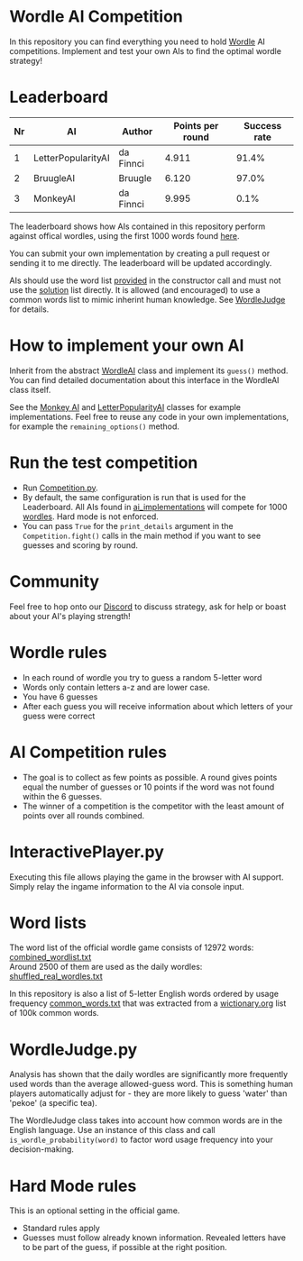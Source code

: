 # Wordle AI Competition
In this repository you can find everything you need to hold [Wordle](https://www.powerlanguage.co.uk/wordle/) AI competitions. Implement and test your own AIs to find the optimal wordle strategy!

# Leaderboard

| Nr | AI                 | Author    | Points per round | Success rate |
|----|--------------------|-----------|------------------|--------------|
| 1  | LetterPopularityAI | da Finnci | 4.911            | 91.4%        |
| 2  | BruugleAI          | Bruugle   | 6.120            | 97.0%        |
| 3  | MonkeyAI           | da Finnci | 9.995            | 0.1%         |

The leaderboard shows how AIs contained in this repository perform against offical wordles, 
using the first 1000 words found [here](data/official/shuffled_real_wordles.txt). 

You can submit your own implementation by creating a pull request or sending it to me directly. 
The leaderboard will be updated accordingly.

AIs should use the word list [provided](data/official/combined_wordlist.txt) in the constructor call and must not use the [solution](data/official/shuffled_real_wordles.txt) list directly. 
It is allowed (and encouraged) to use a common words list to mimic inherint human knowledge. 
See [WordleJudge](#wordlejudgepy) for details. 

# How to implement your own AI
Inherit from the abstract [WordleAI](WordleAI.py) class and implement its `guess()` method. 
You can find detailed documentation about this interface in the WordleAI class itself.

See the [Monkey AI](ai_implementations/MonkeyAI.py) and [LetterPopularityAI](ai_implementations/LetterPopularityAI.py) classes for example implementations. 
Feel free to reuse any code in your own implementations, for example the `remaining_options()` method.

# Run the test competition
- Run [Competition.py](Competition.py). 
- By default, the same configuration is run that is used for the Leaderboard. 
All AIs found in [ai_implementations](ai_implementations) will compete for 1000 [wordles](data/official/shuffled_real_wordles.txt). 
Hard mode is not enforced.
- You can pass `True` for the `print_details` argument in the `Competition.fight()` calls in the main method if you want to see guesses and scoring by round.

# Community
Feel free to hop onto our [Discord](https://discord.gg/BxVpFXne) to discuss strategy, 
ask for help or boast about your AI's playing strength!

# Wordle rules
- In each round of wordle you try to guess a random 5-letter word
- Words only contain letters a-z and are lower case.
- You have 6 guesses
- After each guess you will receive information about which letters of your guess were correct

# AI Competition rules 
- The goal is to collect as few points as possible. A round gives points equal the number of guesses or 10 points if the word was not found within the 6 guesses.
- The winner of a competition is the competitor with the least amount of points over all rounds combined.

# InteractivePlayer.py
Executing this file allows playing the game in the browser with AI support. Simply relay the ingame information
to the AI via console input.

# Word lists
The word list of the official wordle game consists of 12972 words: [combined_wordlist.txt](data/official/combined_wordlist.txt)<br>
Around 2500 of them are used as the daily wordles: [shuffled_real_wordles.txt](data/official/shuffled_real_wordles.txt)<br>

In this repository is also a list of 5-letter English words ordered by usage frequency [common_words.txt](data/other/common_words.txt) that was extracted from a [wictionary.org](https://en.wiktionary.org/wiki/Wiktionary:Frequency_lists/PG/2005/08/1-10000) list of 100k common words.

# WordleJudge.py
Analysis has shown that the daily wordles are significantly more frequently used words than the average allowed-guess word. 
This is something human players automatically adjust for - they are more likely to guess 'water' than 'pekoe' (a specific tea). 

The WordleJudge class takes into account how common words are in the English language. 
Use an instance of this class and call `is_wordle_probability(word)` to factor word usage frequency into your decision-making.


# Hard Mode rules
This is an optional setting in the official game.
- Standard rules apply
- Guesses must follow already known information. Revealed letters have to be part of the guess, if possible at the right position.
